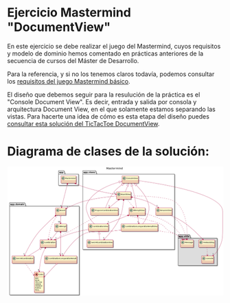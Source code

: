 # Ejercicio Mastermind "DocumentView"

En este ejercicio se debe realizar el juego del Mastermind, cuyos requisitos y modelo de dominio hemos comentado en prácticas anteriores de la secuencia de cursos del Máster de Desarrollo.

Para la referencia, y si no los tenemos claros todavía, podemos consultar los [requisitos del juego Mastermind básico](https://github.com/SantaTecla-mastermind/requirements/tree/master/1.B%C3%A1sica).

El diseño que debemos seguir para la resulución de la práctica es el "Console Document View". Es decir, entrada y salida por consola y arquitectura Document View, en el que solamente estamos separando las vistas. Para hacerte una idea de cómo es esta etapa del diseño puedes [consultar esta solución del TicTacToe DocumentView](https://github.com/SantaTecla-ticTacToe/solution.java.swing.socket.sql/tree/master/documentView).

# Diagrama de clases de la solución:
![class diagram image](https://raw.githubusercontent.com/Master-Desarrollo-20-21/diseno-oo-ejercicio2-mastermind-document-view-lucasfrias0612/main/docs/plantuml/class-diagram-basic-funcionality-document-view.png "Diagrama de clases con arquitectura Document-View")
